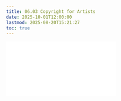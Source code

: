 ```yaml
---
title: 06.03 Copyright for Artists
date: 2025-10-01T12:00:00
lastmod: 2025-08-20T15:21:27
toc: true
---
```


![Link to included file content](../../../../copyright/copyright-for-artists.md)

